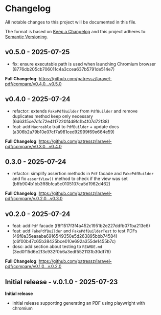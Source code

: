 # Changelog

All notable changes to this project will be documented in this file.

The format is based on [Keep a Changelog](http://keepachangelog.com/)
and this project adheres to [Semantic Versioning](http://semver.org/).

## v0.5.0 - 2025-07-25

* fix: ensure executable path is used when launching Chromium browser (8776db205cb706011c4a3ccea637b5791de514e7)

**Full Changelog**: https://github.com/patressz/laravel-pdf/compare/v0.4.0...v0.5.0

## v0.4.0 - 2025-07-24

* refactor: extends `FakePdfBuilder` from `PdfBuilder` and remove duplicates method keep only necessary (6d6315ce7cfc72e4117220f4d9fc1b4f07d72f38)
* feat: add `Macroable` trait to `PdfBuilder` + update docs (a306b2a79b10e07cf7a981ced92999f69e664e59)

**Full Changelog**: https://github.com/patressz/laravel-pdf/compare/v0.3.0...v0.4.0

## 0.3.0 - 2025-07-24

* refactor: simplify assertion methods in `Pdf` facade and `FakePdfBuilder` and fix `assertView()` method to check if the view was set (bffb904b1bb3ff8bfca5c0105107ca5d1962d462)

**Full Changelog**: https://github.com/patressz/laravel-pdf/compare/v.0.2.0...v0.3.0

## v0.2.0 - 2025-07-24

* feat: add `Pdf` facade (f8f1517f3f4a452c1951b2e227ddfb071ba213e6)
* feat: add `FakePdfBuilder` and `FakePdfBuilderTest` to test PDFs (49f8a35eaaaba6916549350e5d263895bbb74584)(c6f00b47c65b38425bce010e692a355de1455b7c)
* dosc: add section about testing to `REAMDE.md` (3ed0f15d6e2f3c932f0b6a3edf5521131b30df79)

**Full Changelog**: https://github.com/patressz/laravel-pdf/compare/v0.1.0...v.0.2.0

## Initial release - v.0.1.0 - 2025-07-23

**Initial release**

- Initial release supporting generating an PDF using playwright with chromium
